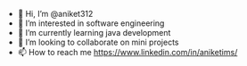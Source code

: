 - 👋 Hi, I’m @aniket312
- 👀 I’m interested in software engineering
- 🌱 I’m currently learning java development
- 💞️ I’m looking to collaborate on mini projects
- 📫 How to reach me https://www.linkedin.com/in/aniketims/

<!---
aniket312/aniket312 is a ✨ special ✨ repository because its `README.md` (this file) appears on your GitHub profile.
You can click the Preview link to take a look at your changes.
--->
